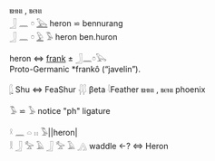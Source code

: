 ⲃⲏⲛⲓ , ⲃⲉⲛⲓ  
𓃀 𓈖 𓏌 [𓅂](𓅂) heron ⋍ bennurang  
𓃀 𓈖 𓏌 [𓅱](𓅱) 𓅣 heron ben.huron  

heron ⇔ [frank](frank) ± 𓃀𓈖𓏌𓅂  
Proto-Germanic *frankô (“javelin”).  

[𓆄](𓆄) Shu ⇔ FeaShur 𓆅𓆄 βeta 𓇋Feather ⲃⲏⲛⲓ , ⲃⲉⲛⲓ phoenix  

𓅣 ⋍ 𓅥 notice "ph" ligature  

𓍲 𓈖 𓏏 𓏮 𓅣||heron|  
𓎛 𓃀 𓅡 𓄿 𓃀 𓅡 𓄿 𓂻 waddle ←?  ⇔ Heron  

